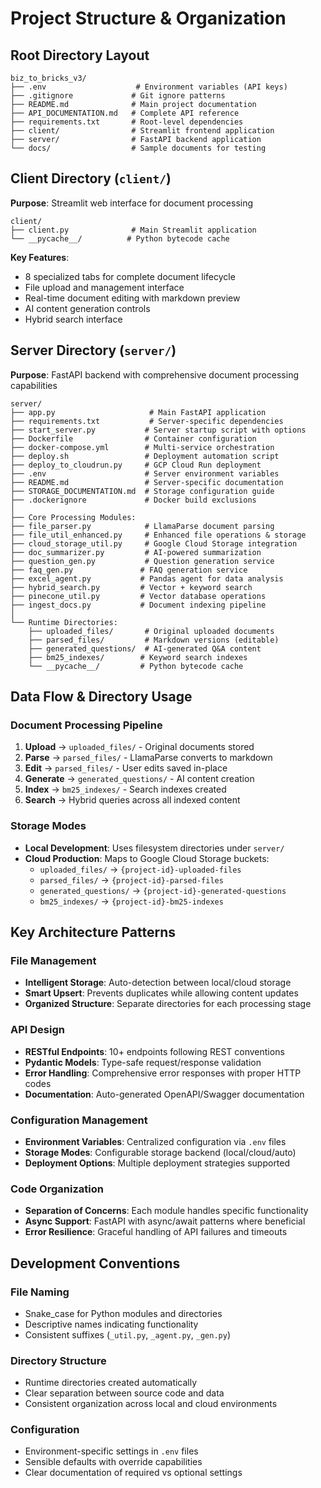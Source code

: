 # Project Structure & Organization

## Root Directory Layout

```
biz_to_bricks_v3/
├── .env                    # Environment variables (API keys)
├── .gitignore             # Git ignore patterns
├── README.md              # Main project documentation
├── API_DOCUMENTATION.md   # Complete API reference
├── requirements.txt       # Root-level dependencies
├── client/                # Streamlit frontend application
├── server/                # FastAPI backend application
└── docs/                  # Sample documents for testing
```

## Client Directory (`client/`)

**Purpose**: Streamlit web interface for document processing

```
client/
├── client.py              # Main Streamlit application
└── __pycache__/          # Python bytecode cache
```

**Key Features**:
- 8 specialized tabs for complete document lifecycle
- File upload and management interface
- Real-time document editing with markdown preview
- AI content generation controls
- Hybrid search interface

## Server Directory (`server/`)

**Purpose**: FastAPI backend with comprehensive document processing capabilities

```
server/
├── app.py                     # Main FastAPI application
├── requirements.txt           # Server-specific dependencies
├── start_server.py           # Server startup script with options
├── Dockerfile                # Container configuration
├── docker-compose.yml        # Multi-service orchestration
├── deploy.sh                 # Deployment automation script
├── deploy_to_cloudrun.py     # GCP Cloud Run deployment
├── .env                      # Server environment variables
├── README.md                 # Server-specific documentation
├── STORAGE_DOCUMENTATION.md  # Storage configuration guide
├── .dockerignore             # Docker build exclusions
│
├── Core Processing Modules:
├── file_parser.py            # LlamaParse document parsing
├── file_util_enhanced.py     # Enhanced file operations & storage
├── cloud_storage_util.py     # Google Cloud Storage integration
├── doc_summarizer.py         # AI-powered summarization
├── question_gen.py           # Question generation service
├── faq_gen.py               # FAQ generation service
├── excel_agent.py           # Pandas agent for data analysis
├── hybrid_search.py         # Vector + keyword search
├── pinecone_util.py         # Vector database operations
├── ingest_docs.py           # Document indexing pipeline
│
└── Runtime Directories:
    ├── uploaded_files/       # Original uploaded documents
    ├── parsed_files/         # Markdown versions (editable)
    ├── generated_questions/  # AI-generated Q&A content
    ├── bm25_indexes/        # Keyword search indexes
    └── __pycache__/         # Python bytecode cache
```

## Data Flow & Directory Usage

### Document Processing Pipeline
1. **Upload** → `uploaded_files/` - Original documents stored
2. **Parse** → `parsed_files/` - LlamaParse converts to markdown
3. **Edit** → `parsed_files/` - User edits saved in-place
4. **Generate** → `generated_questions/` - AI content creation
5. **Index** → `bm25_indexes/` - Search indexes created
6. **Search** → Hybrid queries across all indexed content

### Storage Modes
- **Local Development**: Uses filesystem directories under `server/`
- **Cloud Production**: Maps to Google Cloud Storage buckets:
  - `uploaded_files/` → `{project-id}-uploaded-files`
  - `parsed_files/` → `{project-id}-parsed-files`
  - `generated_questions/` → `{project-id}-generated-questions`
  - `bm25_indexes/` → `{project-id}-bm25-indexes`

## Key Architecture Patterns

### File Management
- **Intelligent Storage**: Auto-detection between local/cloud storage
- **Smart Upsert**: Prevents duplicates while allowing content updates
- **Organized Structure**: Separate directories for each processing stage

### API Design
- **RESTful Endpoints**: 10+ endpoints following REST conventions
- **Pydantic Models**: Type-safe request/response validation
- **Error Handling**: Comprehensive error responses with proper HTTP codes
- **Documentation**: Auto-generated OpenAPI/Swagger documentation

### Configuration Management
- **Environment Variables**: Centralized configuration via `.env` files
- **Storage Modes**: Configurable storage backend (local/cloud/auto)
- **Deployment Options**: Multiple deployment strategies supported

### Code Organization
- **Separation of Concerns**: Each module handles specific functionality
- **Async Support**: FastAPI with async/await patterns where beneficial
- **Error Resilience**: Graceful handling of API failures and timeouts

## Development Conventions

### File Naming
- Snake_case for Python modules and directories
- Descriptive names indicating functionality
- Consistent suffixes (`_util.py`, `_agent.py`, `_gen.py`)

### Directory Structure
- Runtime directories created automatically
- Clear separation between source code and data
- Consistent organization across local and cloud environments

### Configuration
- Environment-specific settings in `.env` files
- Sensible defaults with override capabilities
- Clear documentation of required vs optional settings